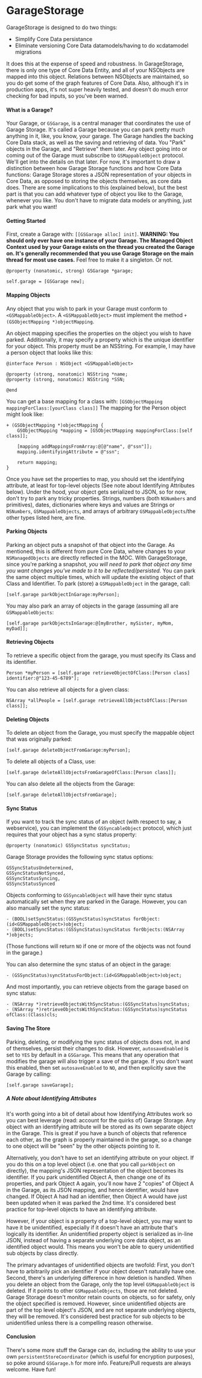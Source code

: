 # GarageStorage

GarageStorage is designed to do two things:
- Simplify Core Data persistance
- Eliminate versioning Core Data datamodels/having to do xcdatamodel migrations

It does this at the expense of speed and robustness. In GarageStorage, there is only one type of Core Data Entity, and all of your NSObjects are mapped into this object. Relations between NSObjects are maintained, so you do get some of the graph features of Core Data. Also, although it's in production apps, it's not super heavily tested, and doesn't do much error checking for bad inputs, so you've been warned.

#### What is a Garage?
Your Garage, or `GSGarage`, is a central manager that coordinates the use of Garage Storage. It's called a Garage because you can park pretty much anything in it, like, you know, your garage. The Garage handles the backing Core Data stack, as well as the saving and retrieving of data. You "Park" objects in the Garage, and "Retrieve" them later. Any object going into or coming out of the Garage must subscribe to `GSMappableObject` protocol. We'll get into the details on that later. For now, it's important to draw a distinction between how Garage Storage functions and how Core Data functions: Garage Storage stores a JSON representation of your objects in Core Data, as opposed to storing the objects themselves, as core data does. There are some implications to this (explained below), but the best part is that you can add whatever type of object you like to the Garage, whenever you like. You don't have to migrate data models or anything, just park what you want!

#### Getting Started
First, create a Garage with: `[[GSGarage alloc] init]`. **WARNING: You should only ever have one instance of your Garage. The Managed Object Context used by your Garage exists on the thread you created the Garage on. It's generally recommended that you use Garage Storage on the main thread for most use cases.** Feel free to make it a singleton. Or not.
```ObjC
@property (nonatomic, strong) GSGarage *garage;
```
```ObjC
self.garage = [GSGarage new];
```

#### Mapping Objects
Any object that you wish to park in your Garage must conform to `<GSMappableObject>`. A `<GSMappableObject>` must implement the method `+ (GSObjectMapping *)objectMapping`. 

An object mapping specifies the properties on the object you wish to have parked. Additionally, it may specify a property which is the unique identifier for your object. This property must be an NSString. For example, I may have a person object that looks like this:
```ObjC 
@interface Person : NSObject <GSMappableObject>

@property (strong, nonatomic) NSString *name;
@property (strong, nonatomic) NSString *SSN;

@end
```
You can get a base mapping for a class with: `[GSObjectMapping mappingForClass:[yourClass class]]` The mapping for the Person object might look like:
```ObjC 
+ (GSObjectMapping *)objectMapping {
    GSObjectMapping *mapping = [GSObjectMapping mappingForClass:[self class]];
    
    [mapping addMappingsFromArray:@[@"name", @"ssn"]];
    mapping.identifyingAttribute = @"ssn";
    
    return mapping;
}
```
Once you have set the properties to map, you should set the identifying attribute, at least for top-level objects (See note about Identifying Attributes below). Under the hood, your object gets serialized to JSON, so for now, don't try to park any tricky properties. Strings, numbers (both `NSNumbers` and primitives), dates, dictionaries where keys and values are Strings or `NSNumbers`, `GSMappableObjects`, and arrays of arbitrary `GSMappableObjects`/the other types listed here, are fine. 

#### Parking Objects
Parking an object puts a snapshot of that object into the Garage. As mentioned, this is different from pure Core Data, where changes to your `NSManagedObjects` are directly reflected in the MOC. With GarageStorage, since you're parking a snapshot, *you will need to park that object any time you want changes you've made to it to be reflected/persisted.* You can park the same object multiple times, which will update the existing object of that Class and Identifier. To park (store) a `GSMappableObject` in the garage, call:
```ObjC
[self.garage parkObjectInGarage:myPerson];
```
You may also park an array of objects in the garage (assuming all are `GSMappableObjects`:
```ObjC
[self.garage parkObjectsInGarage:@[myBrother, mySister, myMom, myDad]];
```

#### Retrieving Objects
To retrieve a specific object from the garage, you must specify its Class and its identifier.
```ObjC
Person *myPerson = [self.garage retrieveObjectOfClass:[Person class] identifier:@"123-45-6789"];
```
You can also retrieve all objects for a given class:
```ObjC
NSArray *allPeople = [self.garage retrieveAllObjectsOfClass:[Person class]];
```

#### Deleting Objects
To delete an object from the Garage, you must specify the mappable object that was originally parked:
```ObjC
[self.garage deleteObjectFromGarage:myPerson];
```
To delete all objects of a Class, use:
```ObjC
[self.garage deleteAllObjectsFromGarageOfClass:[Person class]];
```
You can also delete all the objects from the Garage:
```ObjC
[self.garage deleteAllObjectsFromGarage];
```

#### Sync Status
If you want to track the sync status of an object (with respect to say, a webservice), you can implement the `GSSyncableObject` protocol, which just requires that your object has a sync status property:
```ObjC
@property (nonatomic) GSSyncStatus syncStatus;
```
Garage Storage provides the following sync status options:
```ObjC
GSSyncStatusUndetermined,
GSSyncStatusNotSynced,
GSSyncStatusSyncing,
GSSyncStatusSynced 
```
Objects conforming to `GSSyncableObject` will have their sync status automatically set when they are parked in the Garage. However, you can also manually set the sync status:
```ObjC
- (BOOL)setSyncStatus:(GSSyncStatus)syncStatus forObject:(id<GSMappableObject>)object;
- (BOOL)setSyncStatus:(GSSyncStatus)syncStatus forObjects:(NSArray *)objects;
```
(Those functions will return `NO` if one or more of the objects was not found in the garage.)

You can also determine the sync status of an object in the garage:
```ObjC
- (GSSyncStatus)syncStatusForObject:(id<GSMappableObject>)object;
```

And most importantly, you can retrieve objects from the garage based on sync status:
```ObjC
- (NSArray *)retrieveObjectsWithSyncStatus:(GSSyncStatus)syncStatus;
- (NSArray *)retrieveObjectsWithSyncStatus:(GSSyncStatus)syncStatus ofClass:(Class)cls;
```

#### Saving The Store
Parking, deleting, or modifying the sync status of objects does not, in and of themselves, persist their changes to disk. However, `autosaveEnabled` is set to `YES` by default in a `GSGarage`. This means that any operation that modifies the garage will also trigger a save of the garage. If you don't want this enabled, then set `autosaveEnabled` to `NO`, and then explicitly save the Garage by calling:
```ObjC
[self.garage saveGarage];

```
##### A Note about Identifying Attributes
It's worth going into a bit of detail about how Identifying Attributes work so you can best leverage (read: account for the quirks of) Garage Storage. Any object with an identifying attribute will be stored as its own separate object in the Garage. This is great if you have a bunch of objects that reference each other, as the graph is properly maintained in the garage, so a change to one object will be "seen" by the other objects pointing to it. 

Alternatively, you don't have to set an identifying attribute on your object. If you do this on a top level object (i.e. one that you call `parkObject` on directly), the mapping's JSON representation of the object becomes its identifier. If you park unidentified Object A, then change one of its properties, and park Object A again, you'll now have 2 "copies" of Object A in the Garage, as its JSON mapping, and hence identifier, would have changed. If Object A had had an identifier, then Object A would have just been updated when it was parked the 2nd time. It's considered best practice for top-level objects to have an identifying attribute.

However, if your object is a property of a top-level object, you may want to have it be unidentified, especially if it doesn't have an attribute that's logically its identifier. An unidentified property object is serialized as in-line JSON, instead of having a separate underlying core data object, as an identified object would. This means you won't be able to query unidentified sub objects by class directly.

The primary advantages of unidentified objects are twofold: First, you don't have to arbitrarily pick an identifier if your object doesn't naturally have one. Second, there's an underlying difference in how deletion is handled. When you delete an object from the Garage, only the top level `GSMappableObject` is deleted. If it points to other `GSMappableObjects`, those are not deleted. Garage Storage doesn't monitor retain counts on objects, so for safety, only the object specified is removed. However, since unidentified objects are part of the top level object's JSON, and are not separate underlying objects, they will be removed. It's considered best practice for sub objects to be unidentified unless there is a compelling reason otherwise.

#### Conclusion
There's some more stuff the Garage can do, including the ability to use your own `persistentStoreCoordinator` (which is useful for encryption purposes), so poke around `GSGarage.h` for more info. Feature/Pull requests are always welcome. Have fun!
